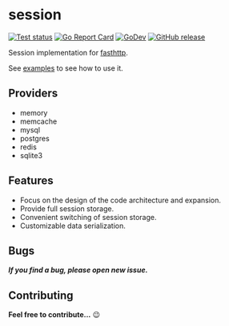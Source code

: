 # session

[![Test status](https://github.com/fasthttp/session/actions/workflows/test.yml/badge.svg?branch=master)](https://github.com/fasthttp/session/actions?workflow=test)
[![Go Report Card](https://goreportcard.com/badge/github.com/fasthttp/session)](https://goreportcard.com/report/github.com/fasthttp/session)
[![GoDev](https://img.shields.io/badge/go.dev-reference-007d9c?logo=go&logoColor=white)](https://pkg.go.dev/github.com/fasthttp/session/v2)
[![GitHub release](https://img.shields.io/github/release/fasthttp/session.svg)](https://github.com/fasthttp/session/releases)

Session implementation for [fasthttp](https://github.com/valyala/fasthttp).

See [examples](_examples/) to see how to use it.

## Providers

- memory
- memcache
- mysql
- postgres
- redis
- sqlite3

## Features

- Focus on the design of the code architecture and expansion.
- Provide full session storage.
- Convenient switching of session storage.
- Customizable data serialization.

## Bugs

**_If you find a bug, please open new issue._**

## Contributing

**Feel free to contribute...** :wink:

